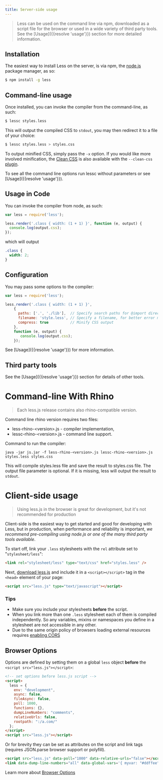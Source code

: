```yaml
---
title: Server-side usage
---
```


> Less can be used on the command line via npm, downloaded as a script file for the browser or used in a wide variety of third party tools. See the [Usage]({{resolve 'usage'}}) section for more
detailed information.

## Installation

The easiest way to install Less on the server, is via npm, the [node.js](http://nodejs.org/) package manager, as so:

```bash
$ npm install -g less
```

## Command-line usage

Once installed, you can invoke the compiler from the command-line, as such:

```bash
$ lessc styles.less
```

This will output the compiled CSS to `stdout`, you may then redirect it to a file of your choice:

```bash
$ lessc styles.less > styles.css
```

To output minified CSS, simply pass the `-x` option. If you would like more involved minification,
the [Clean CSS](https://github.com/GoalSmashers/clean-css) is also available with
the `--clean-css` [plugin](https://github.com/less/less-plugin-clean-css).

To see all the command line options run lessc without parameters or see [Usage]({{resolve 'usage'}}).

## Usage in Code

You can invoke the compiler from node, as such:

```js
var less = require('less');

less.render('.class { width: (1 + 1) }', function (e, output) {
  console.log(output.css);
});
```

which will output

```css
.class {
  width: 2;
}
```

## Configuration

You may pass some options to the compiler:

```js
var less = require('less');

less.render('.class { width: (1 + 1) }',
    {
      paths: ['.', './lib'],  // Specify search paths for @import directives
      filename: 'style.less', // Specify a filename, for better error messages
      compress: true          // Minify CSS output
    },
    function (e, output) {
       console.log(output.css);
    });
```

See [Usage]({{resolve 'usage'}}) for more information.

## Third party tools

See the [Usage]({{resolve 'usage'}}) section for details of other tools.

# Command-line With Rhino
> Each less.js release contains also rhino-compatible version.

Command line rhino version requires two files:
* less-rhino-&lt;version&gt;.js - compiler implementation,
* lessc-rhino-&lt;version&gt;.js - command line support.

Command to run the compiler:
````
java -jar js.jar -f less-rhino-<version>.js lessc-rhino-<version>.js styles.less styles.css
````

This will compile styles.less file and save the result to styles.css file. The output file parameter is optional. If it is missing, less will output the result to `stdout`.

# Client-side usage

> Using less.js in the browser is great for development, but it's not recommended for production

Client-side is the easiest way to get started and good for developing with Less, but in production, when performance and reliability is important, _we recommend pre-compiling using node.js or one of the many third party tools available_.

To start off, link your `.less` stylesheets with the `rel` attribute set to "`stylesheet/less`":

```html
<link rel="stylesheet/less" type="text/css" href="styles.less" />
```

Next, [download less.js](https://github.com/less/less.js/archive/master.zip) and include it in a `<script></script>` tag in the `<head>` element of your page:

```html
<script src="less.js" type="text/javascript"></script>
```

### Tips

* Make sure you include your stylesheets **before** the script.
* When you link more than one `.less` stylesheet each of them is compiled independently. So any variables, mixins or namespaces you define in a stylesheet are not accessible in any other.
* Due to the same origin policy of browsers loading external resources requires [enabling CORS](http://enable-cors.org/)

## Browser Options

Options are defined by setting them on a global `less` object **before** the `<script src="less.js"></script>`:

``` html
<!-- set options before less.js script -->
<script>
  less = {
    env: "development",
    async: false,
    fileAsync: false,
    poll: 1000,
    functions: {},
    dumpLineNumbers: "comments",
    relativeUrls: false,
    rootpath: ":/a.com/"
  };
</script>
<script src="less.js"></script>
```

Or for brevity they can be set as attributes on the script and link tags (requires JSON.parse browser support or polyfill).

``` html
<script src="less.js" data-poll="1000" data-relative-urls="false"></script>
<link data-dump-line-numbers="all" data-global-vars='{ myvar: "#ddffee", mystr: "\"quoted\"" }' rel="stylesheet/less" type="text/css" href="less/styles.less">
```

Learn more about [Browser Options](usage/#using-less-in-the-browser-setting-options)
